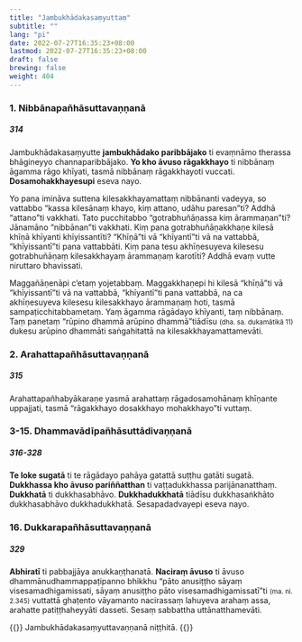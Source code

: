 ```yaml
---
title: "Jambukhādakasaṃyuttaṃ"
subtitle: ""
lang: "pi"
date: 2022-07-27T16:35:23+08:00
lastmod: 2022-07-27T16:35:23+08:00
draft: false
brewing: false
weight: 404
---
```


### 1. Nibbānapañhāsuttavaṇṇanā

##### 314

Jambukhādakasaṃyutte **jambukhādako paribbājako** ti evaṃnāmo therassa bhāgineyyo channaparibbājako. **Yo kho āvuso rāgakkhayo** ti nibbānaṃ āgamma rāgo khīyati, tasmā nibbānaṃ rāgakkhayoti vuccati. **Dosamohakkhayesupi** eseva nayo.

Yo pana imināva suttena kilesakkhayamattaṃ nibbānanti vadeyya, so vattabbo “kassa kilesānaṃ khayo, kiṃ attano, udāhu paresan”ti? Addhā “attano”ti vakkhati. Tato pucchitabbo “gotrabhuñāṇassa kiṃ ārammaṇan”ti? Jānamāno “nibbānan”ti vakkhati. Kiṃ pana gotrabhuñāṇakkhaṇe kilesā khīṇā khīyanti khīyissantīti? “Khīṇā”ti vā “khīyantī”ti vā na vattabbā, “khīyissantī”ti pana vattabbāti. Kiṃ pana tesu akhīṇesuyeva kilesesu gotrabhuñāṇaṃ kilesakkhayaṃ ārammaṇaṃ karotīti? Addhā evaṃ vutte niruttaro bhavissati.

Maggañāṇenāpi c’etaṃ yojetabbaṃ. Maggakkhaṇepi hi kilesā “khīṇā”ti vā “khīyissantī”ti vā na vattabbā, “khīyantī”ti pana vattabbā, na ca akhīṇesuyeva kilesesu kilesakkhayo ārammaṇaṃ hoti, tasmā sampaṭicchitabbametaṃ. Yaṃ āgamma rāgādayo khīyanti, taṃ nibbānaṃ. Taṃ panetaṃ “rūpino dhammā arūpino dhammā”tiādīsu <small>(dha. sa. dukamātikā 11)</small> dukesu arūpino dhammāti saṅgahitattā na kilesakkhayamattamevāti.

### 2. Arahattapañhāsuttavaṇṇanā

##### 315

Arahattapañhabyākaraṇe yasmā arahattaṃ rāgadosamohānaṃ khīṇante uppajjati, tasmā “rāgakkhayo dosakkhayo mohakkhayo”ti vuttaṃ.

### 3-15. Dhammavādīpañhāsuttādivaṇṇanā

##### 316-328

**Te loke sugatā** ti te rāgādayo pahāya gatattā suṭṭhu gatāti sugatā. **Dukkhassa kho āvuso pariññatthan** ti vaṭṭadukkhassa parijānanatthaṃ. **Dukkhatā** ti dukkhasabhāvo. **Dukkhadukkhatā** tiādīsu dukkhasaṅkhāto dukkhasabhāvo dukkhadukkhatā. Sesapadadvayepi eseva nayo.

### 16. Dukkarapañhāsuttavaṇṇanā

##### 329

**Abhiratī** ti pabbajjāya anukkaṇṭhanatā. **Naciraṃ āvuso** ti āvuso dhammānudhammappaṭipanno bhikkhu “pāto anusiṭṭho sāyaṃ visesamadhigamissati, sāyaṃ anusiṭṭho pāto visesamadhigamissatī”ti <small>(ma. ni. 2.345)</small> vuttattā ghaṭento vāyamanto nacirassaṃ lahuyeva arahaṃ assa, arahatte patiṭṭhaheyyāti dasseti. Sesaṃ sabbattha uttānatthamevāti.

{{<eof>}}
    Jambukhādakasaṃyuttavaṇṇanā niṭṭhitā.
{{</eof>}}